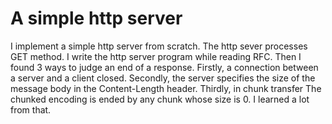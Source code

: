 # A simple http server 
I implement a simple http server from scratch. The http sever processes GET method. I write the http server program while reading RFC. Then I found 3 ways to judge an end of a response.
Firstly, a connection between a server and a client closed. Secondly, the server specifies the size of the message body in the Content-Length header. Thirdly, in chunk transfer The chunked encoding is ended by any chunk whose size is 0.
I learned a lot from that.







